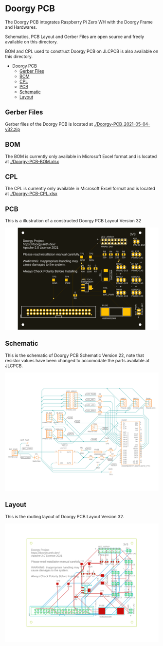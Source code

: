 # Doorgy PCB

The Doorgy PCB integrates Raspberry Pi Zero WH with the Doorgy Frame and Hardwares.

Schematics, PCB Layout and Gerber Files are open source and freely available on this directory.

BOM and CPL used to construct Doorgy PCB on JLCPCB is also available on this directory.

- [Doorgy PCB](#doorgy-pcb)
  - [Gerber Files](#gerber-files)
  - [BOM](#bom)
  - [CPL](#cpl)
  - [PCB](#pcb)
  - [Schematic](#schematic)
  - [Layout](#layout)

## Gerber Files

Gerber files of the Doorgy PCB is located at [./Doorgy-PCB_2021-05-04-v32.zip](./Doorgy-PCB_2021-05-04-v32.zip)

## BOM

The BOM is currently only available in Microsoft Excel format and is located at [./Doorgy-PCB-BOM.xlsx](./Doorgy-PCB-BOM.xlsx)

## CPL

The CPL is currently only available in Microsoft Excel format and is located at [./Doorgy-PCB-CPL.xlsx](./Doorgy-PCB-CPL.xlsx)

## PCB

This is a illustration of a constructed Doorgy PCB Layout Version 32

![Doorgy PCB v32](./Doorgy-PCB-v32.png)

## Schematic

This is the schematic of Doorgy PCB Schematic Version 22, note that resistor values have been changed to accomodate the parts available at JLCPCB.

![Schematic v22](./Doorgy-PCB-Schematic.png)

## Layout

This is the routing layout of Doorgy PCB Layout Version 32.

![Layout v32](./Doorgy-PCB-Layout.png)